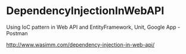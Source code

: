 # DependencyInjectionInWebAPI

Using IoC pattern in Web API and EntityFramework, Unit, Google App - Postman

http://www.wasimm.com/dependency-injection-in-web-api/
